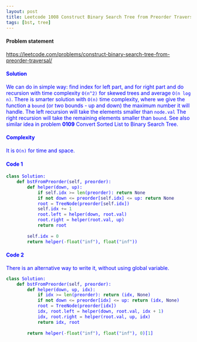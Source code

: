 ```yaml
---
layout: post
title: Leetcode 1008 Construct Binary Search Tree from Preorder Traversal
tags: [bst, tree]
---
```


#### Problem statement

<a href="https://leetcode.com/problems/construct-binary-search-tree-from-preorder-traversal/"> <font color = blue>https://leetcode.com/problems/construct-binary-search-tree-from-preorder-traversal/

#### Solution
We can do in simple way: find index for left part, and for right part and do recursion with time complexity `O(n^2)` for skewed trees and average `O(n log n)`. There is smarter solution with `O(n)` time complexity, where we give the function a `bound` (or two bounds - up and down) the maximum number it will handle.
The left recursion will take the elements smaller than `node.val` 
The right recursion will take the remaining elements smaller than `bound`. See also similar idea in problem **0109** Convert Sorted List to Binary Search Tree.

#### Complexity
It is `O(n)` for time and space.

#### Code 1
```python
class Solution:
    def bstFromPreorder(self, preorder):
        def helper(down, up):
            if self.idx >= len(preorder): return None
            if not down <= preorder[self.idx] <= up: return None
            root = TreeNode(preorder[self.idx])
            self.idx += 1
            root.left = helper(down, root.val)
            root.right = helper(root.val, up)
            return root
        
        self.idx = 0
        return helper(-float("inf"), float("inf"))
```

#### Code 2
There is an alternative way to write it, without using global variable.

```python
class Solution:
    def bstFromPreorder(self, preorder):
        def helper(down, up, idx):
            if idx >= len(preorder): return (idx, None)
            if not down <= preorder[idx] <= up: return (idx, None)
            root = TreeNode(preorder[idx])
            idx, root.left = helper(down, root.val, idx + 1)
            idx, root.right = helper(root.val, up, idx)
            return idx, root
        
        return helper(-float("inf"), float("inf"), 0)[1]
```

